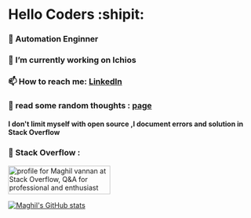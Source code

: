 # Hello Coders :shipit: 

### :robot: Automation Enginner
### 🔭 I’m currently working on Ichios
### 📫 How to reach me: [LinkedIn](https://www.linkedin.com/in/maghilvannanm/)
### :bust_in_silhouette: read some random thoughts : [page](https://maghil.github.io/)
#### I don't limit myself with open source ,I document errors and solution in Stack Overflow 
### 💬 Stack Overflow : 
<a href="https://stackoverflow.com/users/11373443/maghil-vannan"><img src="https://stackoverflow.com/users/flair/11373443.png?theme=dark" width="208" height="58" alt="profile for Maghil vannan at Stack Overflow, Q&amp;A for professional and enthusiast programmers" title="profile for Maghil vannan at Stack Overflow, Q&amp;A for professional and enthusiast programmers"></a>

[![Maghil's GitHub stats](https://github-readme-stats.vercel.app/api?username=Maghil&theme=chartreuse-dark)](https://github.com/anuraghazra/github-readme-stats)

<!--
**Maghil/Maghil** is a ✨ _special_ ✨ repository because its `README.md` (this file) appears on your GitHub profile.

Here are some ideas to get you started:

- 🔭 I’m currently working on ...
- 🌱 I’m currently learning ...
- 👯 I’m looking to collaborate on ...
- 🤔 I’m looking for help with ...
- 💬 Ask me about ...
- 📫 How to reach me: ...
- 😄 Pronouns: ...
- ⚡ Fun fact: ...
-->
